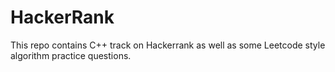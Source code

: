 # HackerRank
This repo contains C++ track on Hackerrank as well as some Leetcode style algorithm practice questions. 
